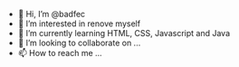 - 👋 Hi, I’m @badfec
- 👀 I’m interested in renove myself
- 🌱 I’m currently learning HTML, CSS, Javascript and Java
- 💞️ I’m looking to collaborate on ...
- 📫 How to reach me ...

<!---
badfec/badfec is a ✨ special ✨ repository because its `README.md` (this file) appears on your GitHub profile.
You can click the Preview link to take a look at your changes.
--->
